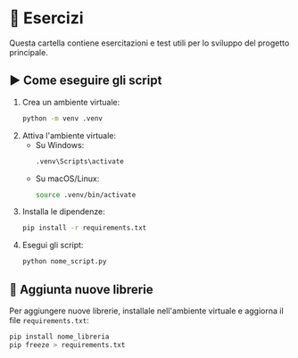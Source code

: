 # 🧪 Esercizi

Questa cartella contiene esercitazioni e test utili per lo sviluppo del progetto principale.

## ▶️ Come eseguire gli script

1. Crea un ambiente virtuale:
   ```bash
   python -m venv .venv
    ```
2. Attiva l'ambiente virtuale:
    - Su Windows:
        ```bash
        .venv\Scripts\activate
        ```
    - Su macOS/Linux:
        ```bash
        source .venv/bin/activate
        ```
3. Installa le dipendenze:
    ```bash
    pip install -r requirements.txt
    ```
4. Esegui gli script:
    ```bash
    python nome_script.py
    ```
    
## 💾 Aggiunta nuove librerie

Per aggiungere nuove librerie, installale nell'ambiente virtuale e aggiorna il file `requirements.txt`:
```bash
pip install nome_libreria
pip freeze > requirements.txt
```